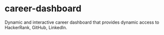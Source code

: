 # career-dashboard
Dynamic and interactive career dashboard that provides dynamic access to HackerRank, GitHub, LinkedIn.  
 

